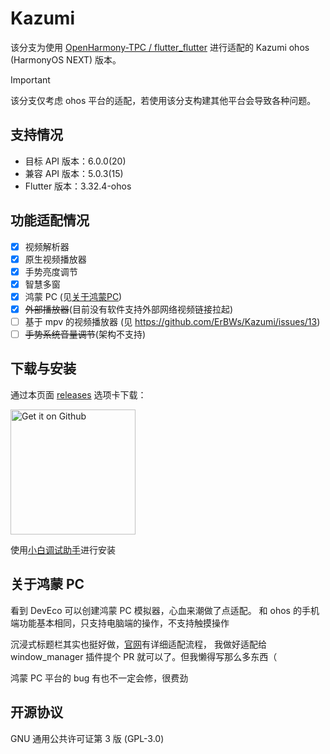 # Kazumi

该分支为使用 [OpenHarmony-TPC / flutter_flutter](https://gitcode.com/openharmony-tpc/flutter_flutter) 进行适配的 Kazumi
ohos (HarmonyOS NEXT) 版本。

> [!IMPORTANT]
>
> 该分支仅考虑 ohos 平台的适配，若使用该分支构建其他平台会导致各种问题。

## 支持情况

- 目标 API 版本：6.0.0(20)
- 兼容 API 版本：5.0.3(15)
- Flutter 版本：3.32.4-ohos

## 功能适配情况

- [x] 视频解析器
- [x] 原生视频播放器
- [x] 手势亮度调节
- [x] 智慧多窗
- [x] 鸿蒙 PC (见[关于鸿蒙PC](#关于鸿蒙-PC))
- [x] ~~外部播放器~~(目前没有软件支持外部网络视频链接拉起)
- [ ] 基于 mpv 的视频播放器 (见 https://github.com/ErBWs/Kazumi/issues/13)
- [ ] ~~手势系统音量调节~~(架构不支持)

## 下载与安装

通过本页面 [releases](https://github.com/ErBWs/Kazumi/releases) 选项卡下载：

<a href="https://github.com/ErBWs/Kazumi/releases">
  <img src="static/svg/get_it_on_github.svg" alt="Get it on Github" width="200"/>
</a>

使用[小白调试助手](https://github.com/likuai2010/auto-installer)进行安装

## 关于鸿蒙 PC

看到 DevEco 可以创建鸿蒙 PC 模拟器，心血来潮做了点适配。
和 ohos 的手机端功能基本相同，只支持电脑端的操作，不支持触摸操作

沉浸式标题栏其实也挺好做，[官网](https://developer.huawei.com/consumer/cn/doc/best-practices/bpta-multi-window#section337674919110)有详细适配流程，
我做好适配给 window_manager 插件提个 PR 就可以了。但我懒得写那么多东西（

鸿蒙 PC 平台的 bug 有也不一定会修，很费劲

## 开源协议

GNU 通用公共许可证第 3 版 (GPL-3.0)
